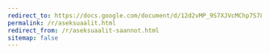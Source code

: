 ```yaml
---
redirect_to: https://docs.google.com/document/d/12d2vMP_9S7XJVcMChp7S78VBk53TnjTa3HOqQjC_JY0/
permalink: /r/aseksuaalit.html
redirect_from: /r/aseksuaalit-saannot.html
sitemap: false
---
```

